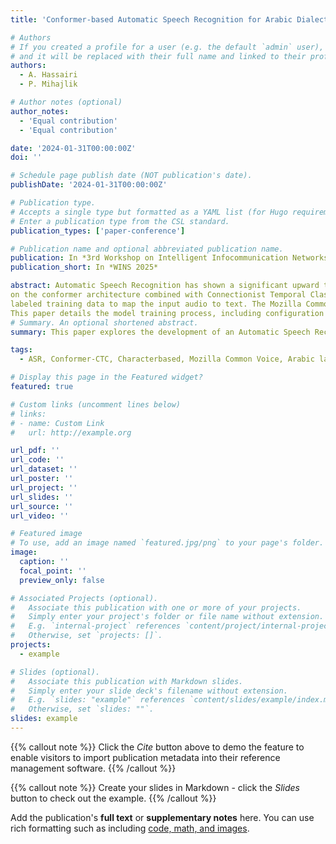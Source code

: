 ```yaml
---
title: 'Conformer-based Automatic Speech Recognition for Arabic Dialects'

# Authors
# If you created a profile for a user (e.g. the default `admin` user), write the username (folder name) here
# and it will be replaced with their full name and linked to their profile.
authors:
  - A. Hassairi
  - P. Mihajlik

# Author notes (optional)
author_notes:
  - 'Equal contribution'
  - 'Equal contribution'

date: '2024-01-31T00:00:00Z'
doi: ''

# Schedule page publish date (NOT publication's date).
publishDate: '2024-01-31T00:00:00Z'

# Publication type.
# Accepts a single type but formatted as a YAML list (for Hugo requirements).
# Enter a publication type from the CSL standard.
publication_types: ['paper-conference']

# Publication name and optional abbreviated publication name.
publication: In *3rd Workshop on Intelligent Infocommunication Networks, Systems and Services (WINS 2025)*
publication_short: In *WINS 2025*

abstract: Automatic Speech Recognition has shown a significant upward trend in recent years. This paper investigates an ASR system for the Arabic language developed using the Conformer-CTC characterbased model within the NeMo framework. The system leverages the latest deep learning techniques, focusing
on the conformer architecture combined with Connectionist Temporal Classification for sequence-to-sequence learning. The model is supervised, using
labeled training data to map the input audio to text. The Mozilla Common Voice 11.0 dataset, which offers diverse spoken Arabic samples, is used for training.
This paper details the model training process, including configuration setup, data processing, and optimization strategies. The performance of the model is evaluated, offering insights into the challenges and effectiveness of the Conformer-CTC character-based model for Arabic speech recognition tasks.
# Summary. An optional shortened abstract.
summary: This paper explores the development of an Automatic Speech Recognition (ASR) system for the Arabic language using a Conformer-CTC character-based model within the NeMo framework. The system employs advanced deep learning techniques, combining the Conformer architecture with Connectionist Temporal Classification (CTC) for sequence-to-sequence learning. Supervised training is performed with labeled data to map audio input to text. The Mozilla Common Voice 11.0 dataset, containing diverse Arabic speech samples, is used for training. The paper discusses the model training process, including configuration, data processing, and optimization strategies, and evaluates the model's performance, highlighting both challenges and successes in applying the Conformer-CTC model to Arabic speech recognition.

tags:
  - ASR, Conformer-CTC, Characterbased, Mozilla Common Voice, Arabic language, Deep Learning

# Display this page in the Featured widget?
featured: true

# Custom links (uncomment lines below)
# links:
# - name: Custom Link
#   url: http://example.org

url_pdf: ''
url_code: ''
url_dataset: ''
url_poster: ''
url_project: ''
url_slides: ''
url_source: ''
url_video: ''

# Featured image
# To use, add an image named `featured.jpg/png` to your page's folder.
image:
  caption: ''
  focal_point: ''
  preview_only: false

# Associated Projects (optional).
#   Associate this publication with one or more of your projects.
#   Simply enter your project's folder or file name without extension.
#   E.g. `internal-project` references `content/project/internal-project/index.md`.
#   Otherwise, set `projects: []`.
projects:
  - example

# Slides (optional).
#   Associate this publication with Markdown slides.
#   Simply enter your slide deck's filename without extension.
#   E.g. `slides: "example"` references `content/slides/example/index.md`.
#   Otherwise, set `slides: ""`.
slides: example
---
```



{{% callout note %}}
Click the _Cite_ button above to demo the feature to enable visitors to import publication metadata into their reference management software.
{{% /callout %}}

{{% callout note %}}
Create your slides in Markdown - click the _Slides_ button to check out the example.
{{% /callout %}}

Add the publication's **full text** or **supplementary notes** here. You can use rich formatting such as including [code, math, and images](https://docs.hugoblox.com/content/writing-markdown-latex/).
